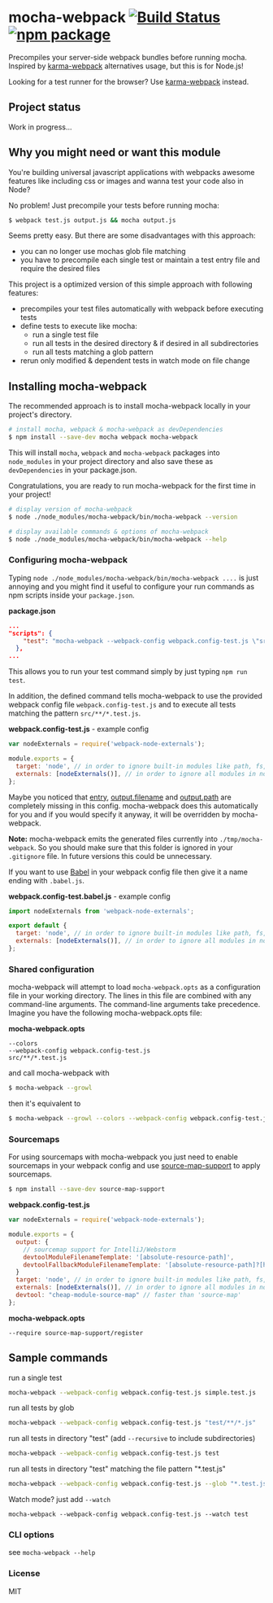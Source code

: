 # mocha-webpack [![Build Status][build-badge]][build] [![npm package][npm-badge]][npm]

Precompiles your server-side webpack bundles before running mocha.  Inspired by [karma-webpack] alternatives usage, but this is for Node.js!

Looking for a test runner for the browser? Use [karma-webpack] instead.

## Project status
Work in progress...


## Why you might need or want this module
You're  building universal javascript applications with webpacks awesome features like including css or images and wanna test your code also in Node?

No problem! Just precompile your tests before running mocha:

```bash
$ webpack test.js output.js && mocha output.js
```

Seems pretty easy. But there are some disadvantages with this approach:
- you can no longer use mochas glob file matching
- you have to precompile each single test or maintain a test entry file and require the desired files

This project is a optimized version of this simple approach with following features:
- precompiles your test files automatically with webpack before executing tests
- define tests to execute like mocha:
  - run a single test file
  - run all tests in the desired directory & if desired in all subdirectories
  - run all tests matching a glob pattern
- rerun only modified & dependent tests in watch mode on file change


## Installing mocha-webpack
The recommended approach is to install mocha-webpack locally in your project's directory.

```bash
# install mocha, webpack & mocha-webpack as devDependencies
$ npm install --save-dev mocha webpack mocha-webpack
```
This will install `mocha`, `webpack` and `mocha-webpack` packages into `node_modules` in your project directory and also save these as `devDependencies` in your package.json.

Congratulations, you are ready to run mocha-webpack for the first time in your project!

```bash
# display version of mocha-webpack
$ node ./node_modules/mocha-webpack/bin/mocha-webpack --version

# display available commands & options of mocha-webpack
$ node ./node_modules/mocha-webpack/bin/mocha-webpack --help
```

### Configuring mocha-webpack

Typing `node ./node_modules/mocha-webpack/bin/mocha-webpack ....` is just annoying and you might find it useful to configure your run commands as npm scripts inside your `package.json`.


**package.json**
```json
...
"scripts": {
    "test": "mocha-webpack --webpack-config webpack.config-test.js \"src/**/*.test.js\"",
  },
...
```

This allows you to run your test command simply by just typing `npm run test`.

In addition, the defined command tells mocha-webpack to use the provided webpack config file `webpack.config-test.js` and to execute all tests matching the pattern `src/**/*.test.js`.

**webpack.config-test.js** - example config
```javascript
var nodeExternals = require('webpack-node-externals');

module.exports = {
  target: 'node', // in order to ignore built-in modules like path, fs, etc.
  externals: [nodeExternals()], // in order to ignore all modules in node_modules folder
};
```

Maybe you noticed that [entry](https://webpack.github.io/docs/configuration.html#entry), [output.filename](https://webpack.github.io/docs/configuration.html#output-filename) and [output.path](https://webpack.github.io/docs/configuration.html#output-path) are completely missing in this config. mocha-webpack does this automatically for you and if you would specify it anyway, it will be overridden by mocha-webpack.

**Note:** mocha-webpack emits the generated files currently into `./tmp/mocha-webpack`. So you should make sure that this folder is ignored in your `.gitignore` file. In future versions this could be unnecessary.

If you want to use [Babel](https://babeljs.io/) in your webpack config file then give it a name ending with `.babel.js`.

**webpack.config-test.babel.js** - example config
```javascript
import nodeExternals from 'webpack-node-externals';

export default {
  target: 'node', // in order to ignore built-in modules like path, fs, etc.
  externals: [nodeExternals()], // in order to ignore all modules in node_modules folder    
};
```

### Shared configuration

mocha-webpack will attempt to load `mocha-webpack.opts` as a configuration file in your working directory. The lines in this file are combined with any command-line arguments. The command-line arguments take precedence. Imagine you have the following mocha-webpack.opts file:

**mocha-webpack.opts**
```
--colors
--webpack-config webpack.config-test.js
src/**/*.test.js
```

and call mocha-webpack with
```bash
$ mocha-webpack --growl
```

then it's equivalent to

```bash
$ mocha-webpack --growl --colors --webpack-config webpack.config-test.js "src/**/*.test.js"
```
### Sourcemaps

For using sourcemaps with mocha-webpack you just need to enable sourcemaps in your webpack config and use [source-map-support] to apply sourcemaps.

```bash
$ npm install --save-dev source-map-support
```

**webpack.config-test.js**
```javascript
var nodeExternals = require('webpack-node-externals');

module.exports = {
  output: {
    // sourcemap support for IntelliJ/Webstorm
    devtoolModuleFilenameTemplate: '[absolute-resource-path]',
    devtoolFallbackModuleFilenameTemplate: '[absolute-resource-path]?[hash]'
  }
  target: 'node', // in order to ignore built-in modules like path, fs, etc.
  externals: [nodeExternals()], // in order to ignore all modules in node_modules folder
  devtool: "cheap-module-source-map" // faster than 'source-map'
};
```

**mocha-webpack.opts**
```
--require source-map-support/register
```


## Sample commands

run a single test

```bash
mocha-webpack --webpack-config webpack.config-test.js simple.test.js
```

run all tests by glob

```bash
mocha-webpack --webpack-config webpack.config-test.js "test/**/*.js"
```

run all tests in directory "test" (add `--recursive` to include subdirectories)

```bash
mocha-webpack --webpack-config webpack.config-test.js test
```

run all tests in directory "test" matching the file pattern "\*.test.js"

```bash
mocha-webpack --webpack-config webpack.config-test.js --glob "*.test.js" test
```

Watch mode? just add `--watch`

```
mocha-webpack --webpack-config webpack.config-test.js --watch test
```


### CLI options

see `mocha-webpack --help`

### License

MIT

[source-map-support]: https://github.com/evanw/node-source-map-support
[karma-webpack]: https://github.com/webpack/karma-webpack
[build-badge]: https://travis-ci.org/zinserjan/mocha-webpack.svg?branch=master
[build]: https://travis-ci.org/zinserjan/mocha-webpack
[npm-badge]: https://img.shields.io/npm/v/mocha-webpack.svg?style=flat-square
[npm]: https://www.npmjs.org/package/mocha-webpack
